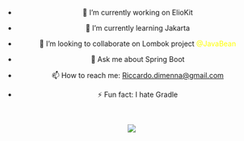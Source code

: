 <div align="center">

- 🔭 I’m currently working on ElioKit  

- 🌱 I’m currently learning Jakarta  

- 👯 I’m looking to collaborate on Lombok project <span style="color:yellow">@JavaBean</span>

- 💬 Ask me about Spring Boot  

- 📫 How to reach me: <a href="mailto:Riccardo.dimenna@gmail.com">Riccardo.dimenna@gmail.com</a>  

- ⚡ Fun fact: I hate Gradle  

<br>  

<img src="https://skillicons.dev/icons?i=java,kotlin,dart,cpp,c,rust,gradle,maven,spring" /><br>

</div>
